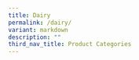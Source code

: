 ```yaml
---
title: Dairy
permalink: /dairy/
variant: markdown
description: ""
third_nav_title: Product Categories
---
```

